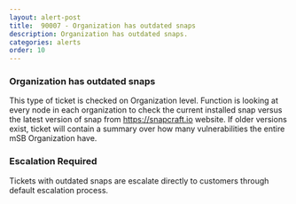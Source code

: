 ```yaml
---
layout: alert-post
title:  90007 - Organization has outdated snaps
description: Organization has outdated snaps.
categories: alerts
order: 10
---
```


### Organization has outdated snaps
This type of ticket is checked on Organization level. Function is looking at every node in each organization to check the current installed snap versus the latest version of snap from https://snapcraft.io  website.
If older versions exist, ticket will contain a summary over how many vulnerabilities the entire mSB Organization have.


### Escalation Required
Tickets with outdated snaps are escalate directly to customers through default escalation process.